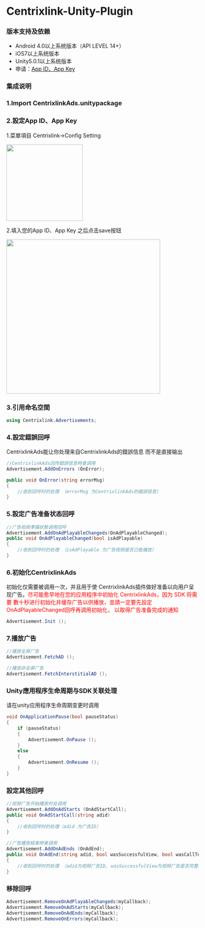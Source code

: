 # Centrixlink-Unity-Plugin

### 版本支持及依赖

* Android 4.0以上系统版本（API LEVEL 14+）
* iOS7以上系统版本
* Unity5.0.1以上系统版本
* 申请：[App ID、App Key](https://dashboard.centrixlink.com/login)

### 集成说明

### 1.Import CentrixlinkAds.unitypackage

### 2.設定App ID、App Key

1.菜單項目 Centrixlink->Config Setting

<img src="http://i.imgur.com/muPqxQE.png" width="200">

2.填入您的App ID、App Key 之后点击save按钮

<img src="http://i.imgur.com/zXTqVrN.png" width="403">

### 3.引用命名空間
``` C#
using Centrixlink.Advertisements;
```
### 4.設定錯誤回呼
CentrixlinkAds能让你处理来自CentrixlinkAds的錯誤信息 而不是直接输出
```	C#
//CentrixlinkAds回传錯誤信息時會调用
Advertisement.AddOnErrors (OnError);

public void OnError(string errorMsg)
{
	//收到回呼时的处理 （errorMsg 为CentrixlinkAds的錯誤信息）
}
```

### 5.設定广告准备状态回呼

``` C#
//广告视频準備狀態调用回呼
Advertisement.AddOnAdPlayableChangeds(OnAdPlayableChanged);
public void OnAdPlayableChanged(bool isAdPlayable)
{
	//收到回呼时的处理 （isAdPlayable 为广告视频是否己能播放）
}
```

### 6.初始化CentrixlinkAds
初始化仅需要被调用一次，并且用于使 CentrixlinkAds插件做好准备以向用户呈现广告。<font color="red">尽可能愈早地在您的应用程序中初始化 CentrixlinkAds，因为 SDK 将需要 數十秒进行初始化并缓存广告以供播放，並請一定要先設定OnAdPlayableChanged回呼再调用初始化，
以取得广告准备完成的通知</font>

``` C#
Advertisement.Init ();
```

### 7.播放广告
``` C#
//播放全屏广告
Advertisement.FetchAD ();

//播放非全屏广告
Advertisement.FetchInterstitialAD ();

```

###	Unity應用程序生命周期与SDK关联处理
请在unity应用程序生命周期变更时调用
``` C#
void OnApplicationPause(bool pauseStatus)
{
	if (pauseStatus)
	{
		Advertisement.OnPause ();
	}
	else
	{
		Advertisement.OnResume ();
	}
}
```

### 設定其他回呼
``` C#
//视频广告开始播放时会调用
Advertisement.AddOnAdStarts (OnAdStartCall);
public void OnAdStartCall(string adid)
{
	//收到回呼时的处理（adid 为广告ID）
}

//广告播放結束時會调用
Advertisement.AddOnAdEnds (OnAdEnd);
public void OnAdEnd(string adid, bool wasSuccessfulView, bool wasCallToActionClicked, AdEndState state)
{
	//收到回呼时的处理 （adid为视频广告ID, wasSuccessfulView为视频广告是否完整播放，wasCallToActionClicked为是否点击了视频广告, state为广告播放状态）
}
```

### 移除回呼
``` C#
Advertisement.RemoveOnAdPlayableChangeds(myCallback);
Advertisement.RemoveOnAdStarts(myCallback);
Advertisement.RemoveOnAdEnds(myCallback);
Advertisement.RemoveOnErrors(myCallback);
```
